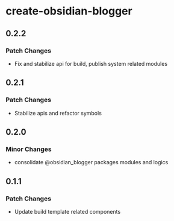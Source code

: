 # create-obsidian-blogger

## 0.2.2

### Patch Changes

-   Fix and stabilize api for build, publish system related modules

## 0.2.1

### Patch Changes

-   Stabilize apis and refactor symbols

## 0.2.0

### Minor Changes

-   consolidate @obsidian_blogger packages modules and logics

## 0.1.1

### Patch Changes

-   Update build template related components
